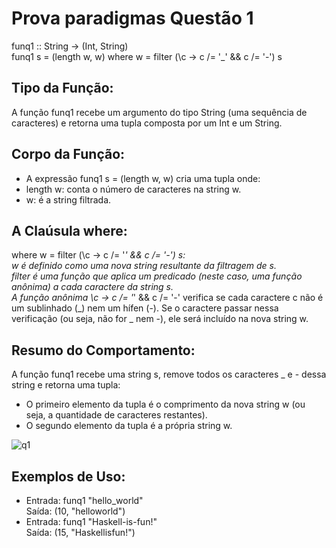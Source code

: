 # Prova paradigmas Questão 1 

funq1 :: String -> (Int, String)<br>
funq1 s = (length w, w)
  where w = filter (\c -> c /= '_' && c /= '-') s

## Tipo da Função:
A função funq1 recebe um argumento do tipo String (uma sequência de caracteres) e retorna uma tupla composta por um Int e um String.

## Corpo da Função:
* A expressão funq1 s = (length w, w) cria uma tupla onde:<br>
* length w: conta o número de caracteres na string w.<br>
* w: é a string filtrada.

## A Claúsula where:
where w = filter (\c -> c /= '_' && c /= '-') s:<br>
w é definido como uma nova string resultante da filtragem de s.<br>
filter é uma função que aplica um predicado (neste caso, uma função anônima) a cada caractere da string s.<br>
A função anônima \c -> c /= '_' && c /= '-' verifica se cada caractere c não é um sublinhado (_) nem um hífen (-). Se o caractere passar nessa verificação (ou seja, não for _ nem -), ele será incluído na nova string w.

## Resumo do Comportamento:
A função funq1 recebe uma string s, remove todos os caracteres _ e - dessa string e retorna uma tupla:<br>
* O primeiro elemento da tupla é o comprimento da nova string w (ou seja, a quantidade de caracteres restantes).<br>
* O segundo elemento da tupla é a própria string w.

![q1](https://github.com/user-attachments/assets/ec69a8d9-2d44-432e-9d98-9018389abdbe)

## Exemplos de Uso:
* Entrada: funq1 "hello_world"<br>
Saída: (10, "helloworld")
* Entrada: funq1 "Haskell-is-fun!"<br>
Saída: (15, "Haskellisfun!")